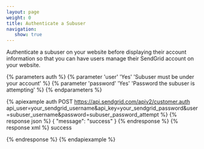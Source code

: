 ```yaml
---
layout: page
weight: 0
title: Authenticate a Subuser
navigation:
   show: true
---
```


Authenticate a subuser on your website before displaying their account information so that you can have users manage their SendGrid account on your website.


{% parameters auth %}
 {% parameter 'user' 'Yes' 'Subuser must be under your account' %}
 {% parameter 'password' 'Yes' 'Password the subuser is attempting' %}
{% endparameters %}


{% apiexample auth POST https://api.sendgrid.com/apiv2/customer.auth api_user=your_sendgrid_username&api_key=your_sendgrid_password&user=subuser_username&password=subuser_password_attempt %}
  {% response json %}
{
  "message": "success"
}
  {% endresponse %}
  {% response xml %}
<result>
   <message>success</message>
</result>

  {% endresponse %}
{% endapiexample %}
